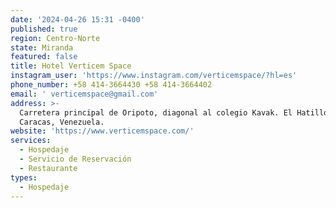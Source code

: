 ```yaml
---
date: '2024-04-26 15:31 -0400'
published: true
region: Centro-Norte
state: Miranda
featured: false
title: Hotel Verticem Space
instagram_user: 'https://www.instagram.com/verticemspace/?hl=es'
phone_number: +58 414-3664430 +58 414-3664402
email: ' verticemspace@gmail.com'
address: >-
  Carretera principal de Oripoto, diagonal al colegio Kavak. El Hatillo,
  Caracas, Venezuela.
website: 'https://www.verticemspace.com/'
services:
  - Hospedaje
  - Servicio de Reservación
  - Restaurante
types:
  - Hospedaje
---
```


